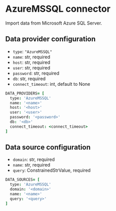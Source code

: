 # AzureMSSQL connector

Import data from Microsoft Azure SQL Server.

## Data provider configuration

* `type`: `"AzureMSSQL"`
* `name`: str, required
* `host`: str, required
* `user`: str, required
* `password`: str, required
* `db`: str, required
* `connect_timeout`: int, default to None

```coffee
DATA_PROVIDERS= [
  type: 'AzureMSSQL'
  name: '<name>'
  host: '<host>'
  user: '<user>'
  password: '<password>'
  db: '<db>'
  connect_timeout: <connect_timeout>
]
```


## Data source configuration

* `domain`: str, required
* `name`: str, required
* `query`: ConstrainedStrValue, required

```coffee
DATA_SOURCES= [
  type: 'AzureMSSQL'
  domain: '<domain>'
  name: '<name>'
  query: '<query>'
]
```
